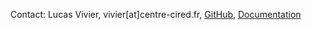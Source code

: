 
Contact: Lucas Vivier, vivier\[at]centre-cired.fr, [GitHub](https://github.com/lucas-vivier/Res-IRF), 
[Documentation](https://lucas-vivier.github.io/Res-IRF/)
